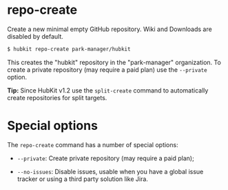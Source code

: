 repo-create
===========

Create a new minimal empty GitHub repository. Wiki and Downloads are disabled by default.

```bash
$ hubkit repo-create park-manager/hubkit
```

This creates the "hubkit" repository in the "park-manager" organization. To create a
private repository (may require a paid plan) use the `--private` option.

**Tip:** Since HubKit v1.2 use the `split-create` command to automatically create
repositories for split targets.

# Special options

The `repo-create` command has a number of special options:

* `--private`: Create private repository (may require a paid plan);

* `--no-issues`: Disable issues, usable when you have a global issue tracker or using
  a third party solution like Jira.
